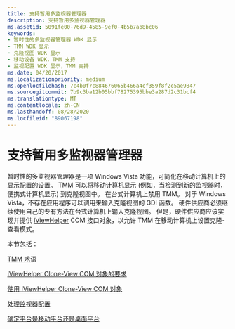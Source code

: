 ```yaml
---
title: 支持暂用多监视器管理器
description: 支持暂用多监视器管理器
ms.assetid: 5091fe00-76d9-4585-9ef0-4b5b7ab8bc06
keywords:
- 暂时性的多监视器管理器 WDK 显示
- TMM WDK 显示
- 克隆视图 WDK 显示
- 移动设备 WDK，TMM 支持
- 监视配置 WDK 显示，TMM 支持
ms.date: 04/20/2017
ms.localizationpriority: medium
ms.openlocfilehash: 7c4b0f7c884676065b466a4cf359f8f2c5ae9847
ms.sourcegitcommit: 7b9c3ba12b05bbf78275395bbe3a287d2c31bcf4
ms.translationtype: MT
ms.contentlocale: zh-CN
ms.lasthandoff: 08/28/2020
ms.locfileid: "89067198"
---
```

# <a name="supporting-transient-multi-monitor-manager"></a>支持暂用多监视器管理器


暂时性的多监视器管理器是一项 Windows Vista 功能，可简化在移动计算机上的显示配置的设置。 TMM 可以将移动计算机显示 (例如，当检测到新的监视器时，便携式计算机显示) 到克隆视图中。 在台式计算机上禁用 TMM。 对于 Windows Vista，不存在应用程序可以调用来输入克隆视图的 GDI 函数。 硬件供应商必须继续使用自己的专有方法在台式计算机上输入克隆视图。 但是，硬件供应商应该实现并提供 [IViewHelper](/windows-hardware/drivers/ddi/index) COM 接口对象，以允许 TMM 在移动计算机上设置克隆-查看模式。

本节包括：

[TMM 术语](tmm-terminology.md)

[IViewHelper Clone-View COM 对象的要求](requirements-of-an-iviewhelper-clone-view-com-object.md)

[使用 IViewHelper Clone-View COM 对象](using-an-iviewhelper-clone-view-com-object.md)

[处理监视器配置](handling-monitor-configurations.md)

[确定平台是移动平台还是桌面平台](determining-whether-a-platform-is-mobile-or-desktop.md)

 

